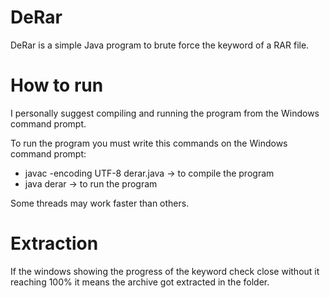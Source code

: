 # DeRar
DeRar is a simple Java program to brute force the keyword of a RAR file.


# How to run
I personally suggest compiling and running the program from the Windows command prompt.

To run the program you must write this commands on the Windows command prompt:
- javac -encoding UTF-8 derar.java -> to compile the program
- java derar -> to run the program

Some threads may work faster than others.


# Extraction
If the windows showing the progress of the keyword check close without it reaching 100% it means the archive got extracted in the folder.